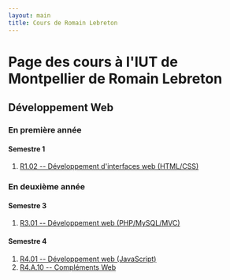 ```yaml
---
layout: main
title: Cours de Romain Lebreton
---
```


# Page des cours à l'IUT de Montpellier de Romain Lebreton

## Développement Web

### En première année
#### Semestre 1

1. [R1.02 -- Développement d'interfaces web (HTML/CSS)](./R1.02-DeveloppementInterfacesWeb/)

### En deuxième année

#### Semestre 3
1. [R3.01 -- Développement web (PHP/MySQL/MVC)](./R3.01-DeveloppementWeb/)

#### Semestre 4

1. [R4.01 -- Développement web (JavaScript)](./R.4.01-DeveloppementWeb-JavaScript/)
1. [R4.A.10 -- Compléments Web](./R4.A.10-ComplementWeb/)

<!--

1. [S4.A.01 -- SAÉ Parcours A](./R4.A.10-ComplementWeb/)

-->
